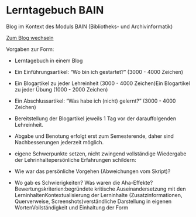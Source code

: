 # Lerntagebuch BAIN

Blog im Kontext des Moduls BAIN (Bibliotheks- und Archivinformatik)

[Zum Blog wechseln](https://anna-grossenbacher.github.io/bain/)



Vorgaben zur Form:
- Lerntagebuch in einem Blog
- Ein Einführungsartikel: “Wo bin ich gestartet?” (3000 - 4000 Zeichen)
- Ein Blogartikel zu jeder Lehreinheit (3000 - 4000 Zeichen)Ein Blogartikel zu jeder Übung (1000 - 2000 Zeichen)
- Ein Abschlussartikel: “Was habe ich (nicht) gelernt?” (3000 - 4000 Zeichen)

  
- Bereitstellung der Blogartikel jeweils 1 Tag vor der darauffolgenden Lehreinheit.
- Abgabe und Benotung erfolgt erst zum Semesterende, daher sind Nachbesserungen jederzeit möglich.
- eigene Schwerpunkte setzen, nicht zwingend vollständige Wiedergabe der Lehrinhaltepersönliche Erfahrungen schildern:
-   Wie war das persönliche Vorgehen (Abweichungen vom Skript)?
-   Wo gab es Schwierigkeiten? Was waren die Aha-Effekte?Bewertungskriterien:begründete kritische Auseinandersetzung mit den LerninhaltenKontextualisierung der Lerninhalte (Zusatzinformationen, Querverweise, Screenshots)verständliche Darstellung in eigenen WortenVollständigkeit und Einhaltung der Form
